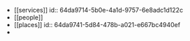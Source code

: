 - [[services]]
  id:: 64da9714-5b0e-4a1d-9757-6e8adc1d122c
- [[people]]
- [[places]]
  id:: 64da9741-5d84-478b-a021-e667bc4940ef
-